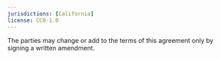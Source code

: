 ```yaml
---
jurisdictions: [California]
license: CC0-1.0
---
```


The parties may change or add to the terms of this agreement only by signing a written amendment.
